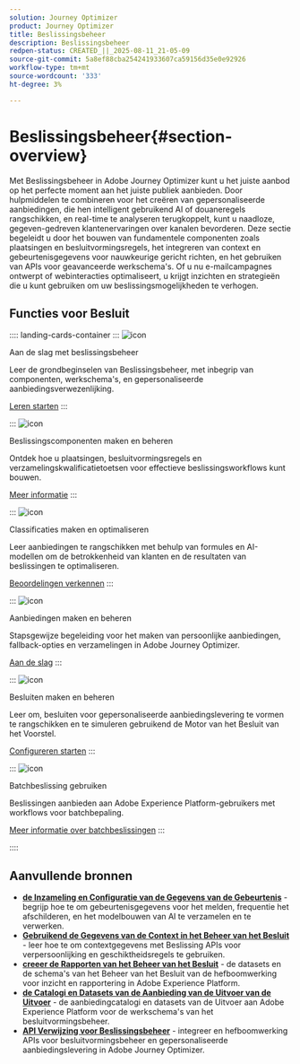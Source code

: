 ```yaml
---
solution: Journey Optimizer
product: Journey Optimizer
title: Beslissingsbeheer
description: Beslissingsbeheer
redpen-status: CREATED_||_2025-08-11_21-05-09
source-git-commit: 5a8ef88cba254241933607ca59156d35e0e92926
workflow-type: tm+mt
source-wordcount: '333'
ht-degree: 3%

---
```



# Beslissingsbeheer{#section-overview}

Met Beslissingsbeheer in Adobe Journey Optimizer kunt u het juiste aanbod op het perfecte moment aan het juiste publiek aanbieden. Door hulpmiddelen te combineren voor het creëren van gepersonaliseerde aanbiedingen, die hen intelligent gebruikend AI of douaneregels rangschikken, en real-time te analyseren terugkoppelt, kunt u naadloze, gegeven-gedreven klantenervaringen over kanalen bevorderen. Deze sectie begeleidt u door het bouwen van fundamentele componenten zoals plaatsingen en besluitvormingsregels, het integreren van context en gebeurtenisgegevens voor nauwkeurige gericht richten, en het gebruiken van APIs voor geavanceerde werkschema&#39;s. Of u nu e-mailcampagnes ontwerpt of webinteracties optimaliseert, u krijgt inzichten en strategieën die u kunt gebruiken om uw beslissingsmogelijkheden te verhogen.

## Functies voor Besluit

:::: landing-cards-container
:::
![icon]( https://cdn.experienceleague.adobe.com/icons/circle-play.svg)

Aan de slag met beslissingsbeheer

Leer de grondbeginselen van Beslissingsbeheer, met inbegrip van componenten, werkschema&#39;s, en gepersonaliseerde aanbiedingsverwezenlijking.

[Leren starten](get-started-decision-landing-page.md)
:::

:::
![icon]( https://cdn.experienceleague.adobe.com/icons/puzzle-piece.svg)

Beslissingscomponenten maken en beheren

Ontdek hoe u plaatsingen, besluitvormingsregels en verzamelingskwalificatietoetsen voor effectieve beslissingsworkflows kunt bouwen.

[Meer informatie](create-components-landing-page.md)
:::

:::
![icon]( https://cdn.experienceleague.adobe.com/icons/bullseye.svg)

Classificaties maken en optimaliseren

Leer aanbiedingen te rangschikken met behulp van formules en AI-modellen om de betrokkenheid van klanten en de resultaten van beslissingen te optimaliseren.

[Beoordelingen verkennen](rankings-landing-page.md)
:::

:::
![icon]( https://cdn.experienceleague.adobe.com/icons/list-check.svg)

Aanbiedingen maken en beheren

Stapsgewijze begeleiding voor het maken van persoonlijke aanbiedingen, fallback-opties en verzamelingen in Adobe Journey Optimizer.

[Aan de slag](managing-offers-in-the-offer-library-landing-page.md)
:::

:::
![icon]( https://cdn.experienceleague.adobe.com/icons/gear.svg)

Besluiten maken en beheren

Leer om, besluiten voor gepersonaliseerde aanbiedingslevering te vormen te rangschikken en te simuleren gebruikend de Motor van het Besluit van het Voorstel.

[Configureren starten](create-manage-activities-landing-page.md)
:::

:::
![icon]( https://cdn.experienceleague.adobe.com/icons/screwdriver-wrench.svg)

Batchbeslissing gebruiken

Beslissingen aanbieden aan Adobe Experience Platform-gebruikers met workflows voor batchbepaling.

[Meer informatie over batchbeslissingen](../using/offers/batch-delivery.md)
:::

::::


## Aanvullende bronnen

- **[de Inzameling en Configuratie van de Gegevens van de Gebeurtenis](collect-event-data-landing-page.md)** - begrijp hoe te om gebeurtenisgegevens voor het melden, frequentie het afschilderen, en het modelbouwen van AI te verzamelen en te verwerken.
- **[Gebruikend de Gegevens van de Context in het Beheer van het Besluit](context-data-landing-page.md)** - leer hoe te om contextgegevens met Beslissing APIs voor verpersoonlijking en geschiktheidsregels te gebruiken.
- **[creeer de Rapporten van het Beheer van het Besluit](create-reports-landing-page.md)** - de datasets en de schema&#39;s van het Beheer van het Besluit van de hefboomwerking voor inzicht en rapportering in Adobe Experience Platform.
- **[de Catalogi en Datasets van de Aanbieding van de Uitvoer van de Uitvoer](export-catalog-landing-page.md)** - de aanbiedingcatalogi en datasets van de Uitvoer aan Adobe Experience Platform voor de werkschema&#39;s van het besluitvormingsbeheer.
- **[API Verwijzing voor Beslissingsbeheer](api-reference-landing-page.md)** - integreer en hefboomwerking APIs voor besluitvormingsbeheer en gepersonaliseerde aanbiedingslevering in Adobe Journey Optimizer.
